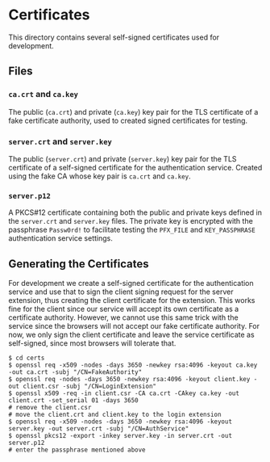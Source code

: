 # Certificates

This directory contains several self-signed certificates used for development.

## Files

### `ca.crt` and `ca.key`

The public (`ca.crt`) and private (`ca.key`) key pair for the TLS certificate of
a fake certificate authority, used to created signed certificates for testing.

### `server.crt` and `server.key`

The public (`server.crt`) and private (`server.key`) key pair for the TLS
certificate of a self-signed certificate for the authentication service. Created
using the fake CA whose key pair is `ca.crt` and `ca.key`.

### `server.p12`

A PKCS#12 certificate containing both the public and private keys defined in the
`server.crt` and `server.key` files. The private key is encrypted with the
passphrase `Passw0rd!` to facilitate testing the `PFX_FILE` and `KEY_PASSPHRASE`
authentication service settings.

## Generating the Certificates

For development we create a self-signed certificate for the authentication
service and use that to sign the client signing request for the server
extension, thus creating the client certificate for the extension. This works
fine for the client since our service will accept its own certificate as a
certificate authority. However, we cannot use this same trick with the service
since the browsers will not accept our fake certificate authority. For now, we
only sign the client certificate and leave the service certificate as
self-signed, since most browsers will tolerate that.

```shell
$ cd certs
$ openssl req -x509 -nodes -days 3650 -newkey rsa:4096 -keyout ca.key -out ca.crt -subj "/CN=FakeAuthority"
$ openssl req -nodes -days 3650 -newkey rsa:4096 -keyout client.key -out client.csr -subj "/CN=LoginExtension"
$ openssl x509 -req -in client.csr -CA ca.crt -CAkey ca.key -out client.crt -set_serial 01 -days 3650
# remove the client.csr
# move the client.crt and client.key to the login extension
$ openssl req -x509 -nodes -days 3650 -newkey rsa:4096 -keyout server.key -out server.crt -subj "/CN=AuthService"
$ openssl pkcs12 -export -inkey server.key -in server.crt -out server.p12
# enter the passphrase mentioned above
```
